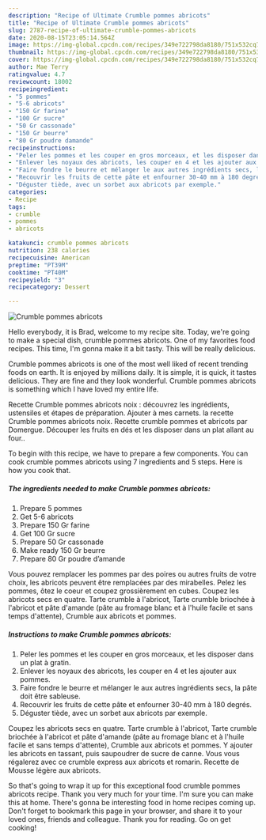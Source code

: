 ```yaml
---
description: "Recipe of Ultimate Crumble pommes abricots"
title: "Recipe of Ultimate Crumble pommes abricots"
slug: 2787-recipe-of-ultimate-crumble-pommes-abricots
date: 2020-08-15T23:05:14.564Z
image: https://img-global.cpcdn.com/recipes/349e722798da8180/751x532cq70/crumble-pommes-abricots-photo-principale-de-la-recette.jpg
thumbnail: https://img-global.cpcdn.com/recipes/349e722798da8180/751x532cq70/crumble-pommes-abricots-photo-principale-de-la-recette.jpg
cover: https://img-global.cpcdn.com/recipes/349e722798da8180/751x532cq70/crumble-pommes-abricots-photo-principale-de-la-recette.jpg
author: Mae Terry
ratingvalue: 4.7
reviewcount: 18002
recipeingredient:
- "5 pommes"
- "5-6 abricots"
- "150 Gr farine"
- "100 Gr sucre"
- "50 Gr cassonade"
- "150 Gr beurre"
- "80 Gr poudre damande"
recipeinstructions:
- "Peler les pommes et les couper en gros morceaux, et les disposer dans un plat à gratin."
- "Enlever les noyaux des abricots, les couper en 4 et les ajouter aux pommes."
- "Faire fondre le beurre et mélanger le aux autres ingrédients secs, la pâte doit être sableuse."
- "Recouvrir les fruits de cette pâte et enfourner 30-40 mm à 180 degrés."
- "Déguster tiède, avec un sorbet aux abricots par exemple."
categories:
- Recipe
tags:
- crumble
- pommes
- abricots

katakunci: crumble pommes abricots 
nutrition: 238 calories
recipecuisine: American
preptime: "PT39M"
cooktime: "PT40M"
recipeyield: "3"
recipecategory: Dessert

---
```



![Crumble pommes abricots](https://img-global.cpcdn.com/recipes/349e722798da8180/751x532cq70/crumble-pommes-abricots-photo-principale-de-la-recette.jpg)

Hello everybody, it is Brad, welcome to my recipe site. Today, we're going to make a special dish, crumble pommes abricots. One of my favorites food recipes. This time, I'm gonna make it a bit tasty. This will be really delicious.

Crumble pommes abricots is one of the most well liked of recent trending foods on earth. It is enjoyed by millions daily. It is simple, it is quick, it tastes delicious. They are fine and they look wonderful. Crumble pommes abricots is something which I have loved my entire life.

Recette Crumble pommes abricots noix : découvrez les ingrédients, ustensiles et étapes de préparation. Ajouter à mes carnets. la recette Crumble pommes abricots noix. Recette crumble pommes et abricots par Domergue. Découper les fruits en dés et les disposer dans un plat allant au four..


To begin with this recipe, we have to prepare a few components. You can cook crumble pommes abricots using 7 ingredients and 5 steps. Here is how you cook that.

<!--inarticleads1-->

##### The ingredients needed to make Crumble pommes abricots:

1. Prepare 5 pommes
1. Get 5-6 abricots
1. Prepare 150 Gr farine
1. Get 100 Gr sucre
1. Prepare 50 Gr cassonade
1. Make ready 150 Gr beurre
1. Prepare 80 Gr poudre d’amande


Vous pouvez remplacer les pommes par des poires ou autres fruits de votre choix, les abricots peuvent être remplacées par des mirabelles. Pelez les pommes, ôtez le coeur et coupez grossièrement en cubes. Coupez les abricots secs en quatre. Tarte crumble à l&#39;abricot, Tarte crumble briochée à l&#39;abricot et pâte d&#39;amande (pâte au fromage blanc et à l&#39;huile facile et sans temps d&#39;attente), Crumble aux abricots et pommes. 

<!--inarticleads2-->

##### Instructions to make Crumble pommes abricots:

1. Peler les pommes et les couper en gros morceaux, et les disposer dans un plat à gratin.
1. Enlever les noyaux des abricots, les couper en 4 et les ajouter aux pommes.
1. Faire fondre le beurre et mélanger le aux autres ingrédients secs, la pâte doit être sableuse.
1. Recouvrir les fruits de cette pâte et enfourner 30-40 mm à 180 degrés.
1. Déguster tiède, avec un sorbet aux abricots par exemple.


Coupez les abricots secs en quatre. Tarte crumble à l&#39;abricot, Tarte crumble briochée à l&#39;abricot et pâte d&#39;amande (pâte au fromage blanc et à l&#39;huile facile et sans temps d&#39;attente), Crumble aux abricots et pommes. Y ajouter les abricots en tassant, puis saupoudrer de sucre de canne. Vous vous régalerez avec ce crumble express aux abricots et romarin. Recette de Mousse légère aux abricots. 

So that's going to wrap it up for this exceptional food crumble pommes abricots recipe. Thank you very much for your time. I'm sure you can make this at home. There's gonna be interesting food in home recipes coming up. Don't forget to bookmark this page in your browser, and share it to your loved ones, friends and colleague. Thank you for reading. Go on get cooking!
